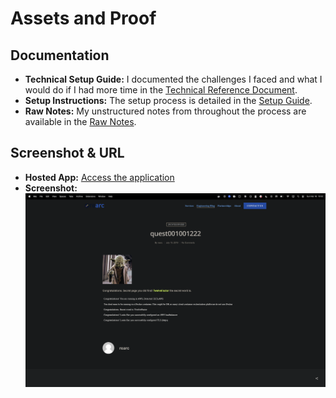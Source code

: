 # Assets and Proof
## Documentation
- **Technical Setup Guide:** I documented the challenges I faced and what I would do if I had more time in the [Technical Reference Document](./Technical_Reference_Document.md).
- **Setup Instructions:** The setup process is detailed in the [Setup Guide](./Setup_Guide.md).
- **Raw Notes:** My unstructured notes from throughout the process are available in the [Raw Notes](./Raw_Notes.md).

## Screenshot & URL
- **Hosted App:** [Access the application](https://quest-alb-1868208414.us-east-1.elb.amazonaws.com/)
- **Screenshot:** ![Screensho](./assets/Screenshot_TLS.png)